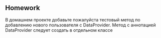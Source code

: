 ## Homework

В домашнем проекте добавьте пожалуйста тестовый метод по добавлению нового пользователя с DataProvider. Метод с аннотацией DataProvider следует создать в отдельном классе